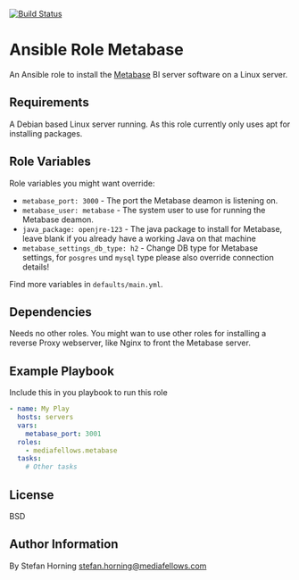 [![Build Status](https://travis-ci.com/mediafellows/ansible-role-metabase.svg?branch=master)](https://travis-ci.com/mediafellows/ansible-role-metabase)

# Ansible Role Metabase

An Ansible role to install the [Metabase](https://www.metabase.com/) BI server software on a Linux server.

## Requirements

A Debian based Linux server running. As this role currently only uses apt for installing packages.

## Role Variables

Role variables you might want override:

- `metabase_port: 3000` - The port the Metabase deamon is listening on.
- `metabase_user: metabase` - The system user to use for running the Metabase deamon.
- `java_package: openjre-123` - The java package to install for Metabase, leave blank if you already have a working Java on that machine
- `metabase_settings_db_type: h2` - Change DB type for Metabase settings, for `posgres` und `mysql` type please also override connection details!

Find more variables in `defaults/main.yml`.

## Dependencies

Needs no other roles. You might wan to use other roles for installing a reverse Proxy webserver, like Nginx to front the Metabase server.

## Example Playbook

Include this in you playbook to run this role

```yaml
- name: My Play
  hosts: servers
  vars:
    metabase_port: 3001
  roles:
    - mediafellows.metabase
  tasks:
    # Other tasks
```

## License

BSD

## Author Information

By Stefan Horning <stefan.horning@mediafellows.com>
